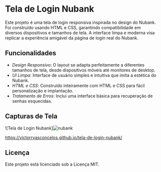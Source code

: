 
# Tela de Login Nubank

Este projeto é uma tela de login responsiva inspirada no design do Nubank. Foi construído usando HTML e CSS, garantindo compatibilidade em diversos dispositivos e tamanhos de tela. A interface limpa e moderna visa replicar a experiência amigável da página de login real do Nubank.

## Funcionalidades

- *Design Responsivo*: O layout se adapta perfeitamente a diferentes tamanhos de tela, desde dispositivos móveis até monitores de desktop.
- *UI Limpa*: Interface de usuário simples e intuitiva que imita a estética do Nubank.
- *HTML e CSS*: Construído inteiramente com HTML e CSS para fácil personalização e implantação.
- *Tratamento de Erros*: Inclui uma interface básica para recuperação de senhas esquecidas.

## Capturas de Tela

![Tela de Login Nubank]![nubank](https://github.com/victorrvasconcelos/tela-de-login-nubank/assets/170819695/65e64434-4e8c-4864-a167-2fa99443912c)

https://victorrvasconcelos.github.io/tela-de-login-nubank/

## Licença

Este projeto está licenciado sob a Licença MIT.
